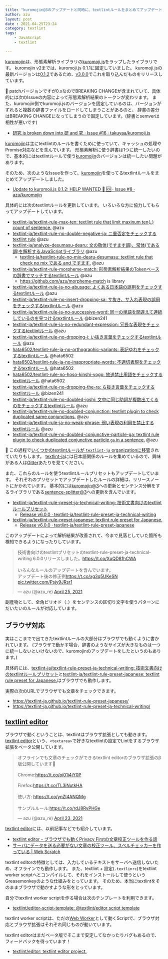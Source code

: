 ```yaml
---
title: "kuromojin@3のアップデートと同時に、textlintルールをまとめてアップデートしました"
author: azu
layout: post
date : 2021-04-25T23:24
category: textlint
tags:
    - JavaScript
    - textlint

---
```


[kuromojin](https://github.com/azu/kuromojin)は、形態素解析ライブラリの[kuromoji.js](https://github.com/takuyaa/kuromoji.js)をラップしたライブラリです。
kuromojin v2までは、kuromoji.js 0.1.1に固定していました。
kuromoji.jsの最新バージョンは[0.1.2](https://github.com/takuyaa/kuromoji.js/releases/tag/0.1.2)であるため、[v3.0.0](https://github.com/azu/kuromojin/releases/tag/v3.0.0)でこれを取り込んだものをリリースしています。

📝 patchバージョンですが0.xなのでBREAKING CHANGEが含まれていて、具体的には次のIssueの内容によって形態素解析結果のトークンが変わリます。
また、kuromojin側でkuromoji.jsのバージョンを固定しているのは、バージョンがずれると複数の辞書ファイルをロードしてしまうことがあるのと、
辞書の差分はBREAKING CHANGEになってしまうので固定しています。(辞書とsemverは相性が悪いです)

- [研究 is broken down into 研 and 究 · Issue #16 · takuyaa/kuromoji.js](https://github.com/takuyaa/kuromoji.js/issues/16)

[kuromojin](https://github.com/azu/kuromojin)は主にtextlintのルールを書くために使っていて、キャッシュの処理やPromise対応などを含んでいます。
形態素解析に使う辞書は1つに統一したいので、基本的にはtextlintルールで使う[kuromojin](https://github.com/azu/kuromojin)のバージョンは統一したい問題があります。

そのため、次のようなIssueを作って、[kuromojin](https://github.com/azu/kuromojin)を使ってるtextlintルールをまとめてアップデートしました。

- [Update to kuromoji.js 0.1.2: HELP WANTED 🙇 🆘 · Issue #8 · azu/kuromojin](https://github.com/azu/kuromojin/issues/8)

具体的には次のtextlintルールを更新しています。
いろいろな方に協力してもらってアップデートしています。

- [textlint-ja/textlint-rule-max-ten: textlint rule that limit maxinum ten(、) count of sentence.](https://github.com/textlint-ja/textlint-rule-max-ten) @azu 
- [textlint-ja/textlint-rule-no-double-negative-ja: 二重否定をチェックするtextlint rule](https://github.com/textlint-ja/textlint-rule-no-double-negative-ja) @azu
- [textlint-ja/analyze-desumasu-dearu: 文の敬体(ですます調)、常体(である調)を解析するJavaScriptライブラリ](https://github.com/textlint-ja/analyze-desumasu-dearu) @azu
    - [textlint-ja/textlint-rule-no-mix-dearu-desumasu: textlint rule that check no mix である and ですます.](https://github.com/textlint-ja/textlint-rule-no-mix-dearu-desumasu) @azu
- [textlint-ja/textlint-rule-morpheme-match: 形態素解析結果のTokenベースの辞書でマッチするtextlintルール](https://github.com/textlint-ja/textlint-rule-morpheme-match) @azu
   - https://github.com/azu/morpheme-match is library
- [textlint-ja/textlint-rule-ja-no-abusage: よくある日本語の誤用をチェックするtextlintルール](https://github.com/textlint-ja/textlint-rule-ja-no-abusage) @azu 
- [textlint-ja/textlint-rule-no-insert-dropping-sa: サ抜き、サ入れ表現の誤用をチェックするtextlintルール](https://github.com/textlint-ja/textlint-rule-no-insert-dropping-sa) @azu
- [textlint-ja/textlint-rule-ja-no-successive-word: 同一の単語を間違えて連続しているのを見つけるtextlintルール](https://github.com/textlint-ja/textlint-rule-ja-no-successive-word) @bizen241
- [textlint-ja/textlint-rule-ja-no-redundant-expression: 冗長な表現をチェックするtextlintルール](https://github.com/textlint-ja/textlint-rule-ja-no-redundant-expression) @azu
- [textlint-ja/textlint-rule-no-dropping-i: い抜き言葉をチェックするtextlintルール](https://github.com/textlint-ja/textlint-rule-no-dropping-i) @azu
- [hata6502/textlint-rule-ja-no-orthographic-variants: 表記ゆれをチェックするtextlintルール](https://github.com/hata6502/textlint-rule-ja-no-orthographic-variants) @hata6502
- [hata6502/textlint-rule-ja-no-inappropriate-words: 不適切表現をチェックするtextlintルール](https://github.com/hata6502/textlint-rule-ja-no-inappropriate-words) @hata6502
- [hata6502/textlint-rule-no-hoso-kinshi-yogo: 放送禁止用語をチェックするtextlintルール](https://github.com/hata6502/textlint-rule-no-hoso-kinshi-yogo) @hata6502
- [textlint-ja/textlint-rule-no-dropping-the-ra: ら抜き言葉をチェックするtextlintルール](https://github.com/textlint-ja/textlint-rule-no-dropping-the-ra) @bizen241
- [textlint-ja/textlint-rule-no-doubled-joshi: 文中に同じ助詞が複数出てくるのをチェックするtextlintルール](https://github.com/textlint-ja/textlint-rule-no-doubled-joshi) @azu
- [textlint-ja/textlint-rule-no-doubled-conjunction: textlint plugin to check duplicated same conjunctions.](https://github.com/textlint-ja/textlint-rule-no-doubled-conjunction) @azu
- [textlint-ja/textlint-rule-ja-no-weak-phrase: 弱い表現の利用を禁止するtextlintルール](https://github.com/textlint-ja/textlint-rule-ja-no-weak-phrase) @azu
- [textlint-ja/textlint-rule-no-doubled-conjunctive-particle-ga: textlint rule plugin to check duplicated conjunctive particle `ga` in a sentence.](https://github.com/textlint-ja/textlint-rule-no-doubled-conjunctive-particle-ga) @azu

📝 この過程で[いくつかのtextlintルールが `textlint-ja` organizationに移管](https://github.com/azu/kuromojin/issues/8#issuecomment-826095828)されていたりもします。
[textlint-ja](https://github.com/textlint-ja)には日本語関係のルールを集めているので、興味がある人は[Gitter](https://gitter.im/textlint-ja/textlint-ja)あたりを見てください。

また、これらのルールを使うtextlintルールプリセットもアップデートしています。
それぞれのプリセットでアップデートしたルールの詳細は、リリースノートにかかれています。
基本的には[kuromojin@3](https://github.com/azu/kuromojin/releases/tag/v3.0.0)への更新とセンテンス分解をするライブラリである[sentence-splitter@3](https://github.com/azu/sentence-splitter/releases/tag/3.0.0)への更新を含んでいます。

- [textlint-ja/textlint-rule-preset-ja-technical-writing: 技術文書向けのtextlintルールプリセット](https://github.com/textlint-ja/textlint-rule-preset-ja-technical-writing)
  - [Release v6.0.0 · textlint-ja/textlint-rule-preset-ja-technical-writing](https://github.com/textlint-ja/textlint-rule-preset-ja-technical-writing/releases/tag/v6.0.0)
- [textlint-ja/textlint-rule-preset-japanese: textlint rule preset for Japanese.](https://github.com/textlint-ja/textlint-rule-preset-japanese)
  - [Release v6.0.0 · textlint-ja/textlint-rule-preset-japanese](https://github.com/textlint-ja/textlint-rule-preset-japanese/releases/tag/v6.0.0)

このアップデートによって解析結果が改善されて、今まで見落としていた箇所も検知できるようになったりしています。

<blockquote class="twitter-tweet"><p lang="ja" dir="ltr">技術書向けのtextlintプリセットのtextlint-rule-preset-ja-technical-writing 6.0.0リリースしました。<a href="https://t.co/XuQD81hCWA">https://t.co/XuQD81hCWA</a><br><br>いろんなルールのアップデートを含んでいます。<br>アップデート後の修正例<a href="https://t.co/xg3q5UKeSN">https://t.co/xg3q5UKeSN</a> <a href="https://t.co/Psjy9JRsr1">pic.twitter.com/Psjy9JRsr1</a></p>&mdash; azu (@azu_re) <a href="https://twitter.com/azu_re/status/1386224040600244226?ref_src=twsrc%5Etfw">April 25, 2021</a></blockquote>

<script async src="https://platform.twitter.com/widgets.js" charset="utf-8"></script> 

副産物として、全角ピリオド（`．`）をセンテンスの区切り文字を使うパターンにだいたいのルールが対応しています。

## ブラウザ対応

実はここまでで出てきたtextlintルールの大部分はブラウザでも動くように書かれています。
(ブラウザで動かす場合、辞書のようなサイズが大きなものは一つに統一しないといけないので、kuromojinのアップデートをしたというのもあります。)

具体的には、[textlint-ja/textlint-rule-preset-ja-technical-writing: 技術文書向けのtextlintルールプリセット](https://github.com/textlint-ja/textlint-rule-preset-ja-technical-writing)と[textlint-ja/textlint-rule-preset-japanese: textlint rule preset for Japanese.](https://github.com/textlint-ja/textlint-rule-preset-japanese)はブラウザでも動作します。

実際の次のURLでブラウザでも文章をチェックできます。

- <https://textlint-ja.github.io/textlint-rule-preset-japanese/>
- <https://textlint-ja.github.io/textlint-rule-preset-ja-technical-writing/>

## [textlint editor](https://github.com/textlint/editor)

ブラウザで動くということは、textlintはブラウザ拡張としても動きます。
[textlint editor](https://github.com/textlint/editor)という、`<textarea>`で好きなtextlintの設定でLintをするブラウザ拡張をベータ公開しています。

<blockquote class="twitter-tweet"><p lang="ja" dir="ltr">オフラインでも文章のチェックができるtextlint editorのブラウザ拡張のβ版公開しています🎉<br><br>Chrome:<a href="https://t.co/oi01i4iY0P">https://t.co/oi01i4iY0P</a><br><br>Firefox:<a href="https://t.co/TL3iNutkHA">https://t.co/TL3iNutkHA</a><br><br>使い方: <a href="https://t.co/ynZI4ANQMg">https://t.co/ynZI4ANQMg</a><br><br>サンプルルール:<a href="https://t.co/rdJ8RyPHGe">https://t.co/rdJ8RyPHGe</a></p>&mdash; azu (@azu_re) <a href="https://twitter.com/azu_re/status/1385513982585294849?ref_src=twsrc%5Etfw">April 23, 2021</a></blockquote>

<script async src="https://platform.twitter.com/widgets.js" charset="utf-8"></script> 

[textlint editor](https://github.com/textlint/editor)には、以前記事などでも紹介しています。

- [textlint editor - ブラウザでも動くPrivacy Firstの文章校正ツールを作る話](https://azu.github.io/slide/2020/textlint-editor/textlint-editor.html)
- [サーバにデータを送る必要がない文章の校正ツール、スペルチェッカーを作っている | Web Scratch](https://efcl.info/2020/07/31/textlint-editor-pre/)

textlint editorの特徴としては、入力しているテキストをサーバへ送信しないため、オフラインでも動作します。
また、textlint + 設定(`.textlinrc`)をtextlint worker scriptへとコンパイルして、それをインストールして使うというGreasemonkeyのような仕組みをとっています。
そのため、本当にtextlintをそのままブラウザで動かすような形をとっています。

自分でtextlint worker scriptを作る場合は次のテンプレートを利用できます。

- [textlint/editor-script-template: @textlint/editor script template](https://github.com/textlint/editor-script-template)

textlint worker scriptは、ただの[Web Worker](https://developer.mozilla.org/ja/docs/Web/API/Web_Workers_API/Using_web_workers)として動くScriptで、ブラウザ対応とブラウザ拡張はそれぞれ同じものが動いています。

textlint editorはまだベータ版でそこまで安定してなかったりバグもあるので、フィードバックを待っています！

- [textlint/editor: textlint editor project.](https://github.com/textlint/editor#usage)